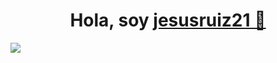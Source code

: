 
<div align="center">
  <h1 align="center">Hola, soy <a href="https://www.linkedin.com/in/jrgjesus21">jesusruiz21 👋</a></h1>
</div>
 <img src="https://imgur.com/MBfC2QQ">
<!--
**jesusruiz21/jesusruiz21** is a ✨ _special_ ✨ repository because its `README.md` (this file) appears on your GitHub profile.

Here are some ideas to get you started:

- 🔭 I’m currently working on ...
- 🌱 I’m currently learning ...
- 👯 I’m looking to collaborate on ...
- 🤔 I’m looking for help with ...
- 💬 Ask me about ...
- 📫 How to reach me: ...
- 😄 Pronouns: ...
- ⚡ Fun fact: ...
-->
